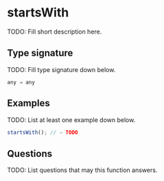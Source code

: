 # startsWith

TODO: Fill short description here.

## Type signature

TODO: Fill type signature down below.

```
any ⇒ any
```

## Examples

TODO: List at least one example down below.

```javascript
startsWith(); // ⇒ TODO
```

## Questions

TODO: List questions that may this function answers.
